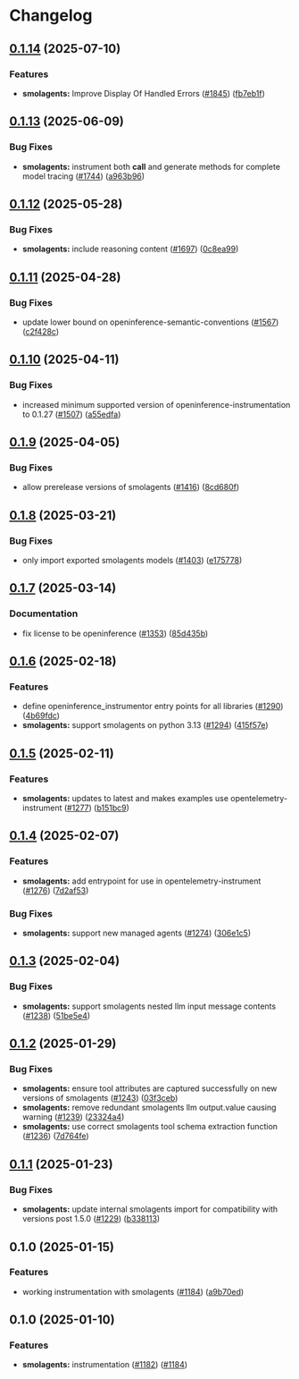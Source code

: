 # Changelog

## [0.1.14](https://github.com/Arize-ai/openinference/compare/python-openinference-instrumentation-smolagents-v0.1.13...python-openinference-instrumentation-smolagents-v0.1.14) (2025-07-10)


### Features

* **smolagents:** Improve Display Of Handled Errors ([#1845](https://github.com/Arize-ai/openinference/issues/1845)) ([fb7eb1f](https://github.com/Arize-ai/openinference/commit/fb7eb1fa36adb7bb5ff001dce196c32ceb244a18))

## [0.1.13](https://github.com/Arize-ai/openinference/compare/python-openinference-instrumentation-smolagents-v0.1.12...python-openinference-instrumentation-smolagents-v0.1.13) (2025-06-09)


### Bug Fixes

* **smolagents:** instrument both __call__ and generate methods for complete model tracing ([#1744](https://github.com/Arize-ai/openinference/issues/1744)) ([a963b96](https://github.com/Arize-ai/openinference/commit/a963b9619776abe79fb6719eeb9eda01850aeff5))

## [0.1.12](https://github.com/Arize-ai/openinference/compare/python-openinference-instrumentation-smolagents-v0.1.11...python-openinference-instrumentation-smolagents-v0.1.12) (2025-05-28)


### Bug Fixes

* **smolagents:** include reasoning content ([#1697](https://github.com/Arize-ai/openinference/issues/1697)) ([0c8ea99](https://github.com/Arize-ai/openinference/commit/0c8ea99312874f605e1ab751e38dd13c8b0d4ea0))

## [0.1.11](https://github.com/Arize-ai/openinference/compare/python-openinference-instrumentation-smolagents-v0.1.10...python-openinference-instrumentation-smolagents-v0.1.11) (2025-04-28)


### Bug Fixes

* update lower bound on openinference-semantic-conventions ([#1567](https://github.com/Arize-ai/openinference/issues/1567)) ([c2f428c](https://github.com/Arize-ai/openinference/commit/c2f428c5916c3dd62cf6670358f37111d4f7fd25))

## [0.1.10](https://github.com/Arize-ai/openinference/compare/python-openinference-instrumentation-smolagents-v0.1.9...python-openinference-instrumentation-smolagents-v0.1.10) (2025-04-11)


### Bug Fixes

* increased minimum supported version of openinference-instrumentation to 0.1.27 ([#1507](https://github.com/Arize-ai/openinference/issues/1507)) ([a55edfa](https://github.com/Arize-ai/openinference/commit/a55edfa8900c1f36a73385c7d03f91cffadd85c4))

## [0.1.9](https://github.com/Arize-ai/openinference/compare/python-openinference-instrumentation-smolagents-v0.1.8...python-openinference-instrumentation-smolagents-v0.1.9) (2025-04-05)


### Bug Fixes

* allow prerelease versions of smolagents ([#1416](https://github.com/Arize-ai/openinference/issues/1416)) ([8cd680f](https://github.com/Arize-ai/openinference/commit/8cd680fcb4b7d88a1223f2e07bf1edb038021fac))

## [0.1.8](https://github.com/Arize-ai/openinference/compare/python-openinference-instrumentation-smolagents-v0.1.7...python-openinference-instrumentation-smolagents-v0.1.8) (2025-03-21)


### Bug Fixes

* only import exported smolagents models ([#1403](https://github.com/Arize-ai/openinference/issues/1403)) ([e175778](https://github.com/Arize-ai/openinference/commit/e175778252b0cd50d1d1fa20b53547fbf83f74cd))

## [0.1.7](https://github.com/Arize-ai/openinference/compare/python-openinference-instrumentation-smolagents-v0.1.6...python-openinference-instrumentation-smolagents-v0.1.7) (2025-03-14)


### Documentation

* fix license to be openinference ([#1353](https://github.com/Arize-ai/openinference/issues/1353)) ([85d435b](https://github.com/Arize-ai/openinference/commit/85d435be3af3de5424494cfbdd654454688b7377))

## [0.1.6](https://github.com/Arize-ai/openinference/compare/python-openinference-instrumentation-smolagents-v0.1.5...python-openinference-instrumentation-smolagents-v0.1.6) (2025-02-18)


### Features

* define openinference_instrumentor entry points for all libraries ([#1290](https://github.com/Arize-ai/openinference/issues/1290)) ([4b69fdc](https://github.com/Arize-ai/openinference/commit/4b69fdc13210048009e51639b01e7c0c9550c9d1))
* **smolagents:** support smolagents on python 3.13 ([#1294](https://github.com/Arize-ai/openinference/issues/1294)) ([415f57e](https://github.com/Arize-ai/openinference/commit/415f57e9cdcaf8ad4da8f73043f0fe8e64a7a1e0))

## [0.1.5](https://github.com/Arize-ai/openinference/compare/python-openinference-instrumentation-smolagents-v0.1.4...python-openinference-instrumentation-smolagents-v0.1.5) (2025-02-11)


### Features

* **smolagents:** updates to latest and makes examples use opentelemetry-instrument ([#1277](https://github.com/Arize-ai/openinference/issues/1277)) ([b151bc9](https://github.com/Arize-ai/openinference/commit/b151bc9a3f8243c846c2981ade94e3d2823602e7))

## [0.1.4](https://github.com/Arize-ai/openinference/compare/python-openinference-instrumentation-smolagents-v0.1.3...python-openinference-instrumentation-smolagents-v0.1.4) (2025-02-07)


### Features

* **smolagents:** add entrypoint for use in opentelemetry-instrument ([#1276](https://github.com/Arize-ai/openinference/issues/1276)) ([7d2af53](https://github.com/Arize-ai/openinference/commit/7d2af53fea2d3b7e03b20cbf056994fddc23d888))


### Bug Fixes

* **smolagents:** support new managed agents ([#1274](https://github.com/Arize-ai/openinference/issues/1274)) ([306e1c5](https://github.com/Arize-ai/openinference/commit/306e1c5caf3827433c3a2151b93f7534533bbe94))

## [0.1.3](https://github.com/Arize-ai/openinference/compare/python-openinference-instrumentation-smolagents-v0.1.2...python-openinference-instrumentation-smolagents-v0.1.3) (2025-02-04)


### Bug Fixes

* **smolagents:** support smolagents nested llm input message contents ([#1238](https://github.com/Arize-ai/openinference/issues/1238)) ([51be5e4](https://github.com/Arize-ai/openinference/commit/51be5e47f4d5ae4ccf43d33a09c3475b56edf784))

## [0.1.2](https://github.com/Arize-ai/openinference/compare/python-openinference-instrumentation-smolagents-v0.1.1...python-openinference-instrumentation-smolagents-v0.1.2) (2025-01-29)


### Bug Fixes

* **smolagents:** ensure tool attributes are captured successfully on new versions of smolagents ([#1243](https://github.com/Arize-ai/openinference/issues/1243)) ([03f3ceb](https://github.com/Arize-ai/openinference/commit/03f3ceb25a5adfbfc3e1f329782a11ae59fd5b42))
* **smolagents:** remove redundant smolagents llm output.value causing warning ([#1239](https://github.com/Arize-ai/openinference/issues/1239)) ([23324a4](https://github.com/Arize-ai/openinference/commit/23324a445f7e13c42b0d17bc46c4e7fdd0ed1f55))
* **smolagents:** use correct smolagents tool schema extraction function ([#1236](https://github.com/Arize-ai/openinference/issues/1236)) ([7d764fe](https://github.com/Arize-ai/openinference/commit/7d764fe1aabf1223a177eb60cfde13dec7653417))

## [0.1.1](https://github.com/Arize-ai/openinference/compare/python-openinference-instrumentation-smolagents-v0.1.0...python-openinference-instrumentation-smolagents-v0.1.1) (2025-01-23)


### Bug Fixes

* **smolagents:** update internal smolagents import for compatibility with versions post 1.5.0 ([#1229](https://github.com/Arize-ai/openinference/issues/1229)) ([b338113](https://github.com/Arize-ai/openinference/commit/b338113b74433462db6c91d6f96fc8d5b983948d))

## 0.1.0 (2025-01-15)


### Features

* working instrumentation with smolagents ([#1184](https://github.com/Arize-ai/openinference/issues/1184)) ([a9b70ed](https://github.com/Arize-ai/openinference/commit/a9b70ed91c21535792202d6a0df4120f6095776d))

## 0.1.0 (2025-01-10)

### Features

* **smolagents:** instrumentation ([#1182](https://github.com/Arize-ai/openinference/issues/1182)) ([#1184](https://github.com/Arize-ai/openinference/pull/1184))

